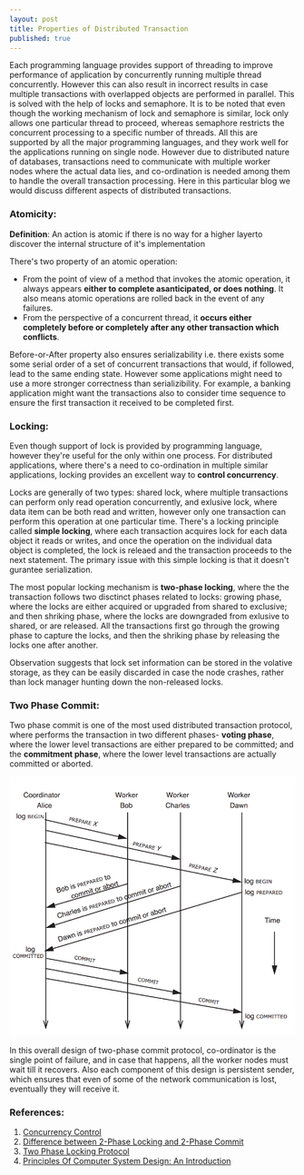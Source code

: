 ```yaml
---
layout: post
title: Properties of Distributed Transaction
published: true
---
```


Each programming language provides support of threading to improve performance of application by concurrently running multiple thread concurrently. However this can also result in incorrect results in case multiple transactions with overlapped objects are performed in parallel. This is solved with the help of locks and semaphore. It is to be noted that even though the working mechanism of lock and semaphore is similar, lock only allows one particular thread to proceed, whereas semaphore restricts the concurrent processing to a specific number of threads. All this are supported by all the major programming languages, and they work well for the applications running on single node. However due to distributed nature of databases, transactions need to communicate with multiple worker nodes where the actual data lies, and co-ordination is needed among them to handle the overall transaction processing. Here in this particular blog we would discuss different aspects of distributed transactions.


### Atomicity:
**Definition**: An action is atomic if there is no way for a higher layerto discover the internal structure of it's implementation

There's two property of an atomic operation:
- From the point of view of a method that invokes the atomic operation, it always appears **either to complete asanticipated, or does nothing**. It also means atomic operations are rolled back in the event of any failures.
- From the perspective of a concurrent thread, it **occurs either completely before or completely after any other transaction which conflicts**. 

Before-or-After property also ensures serializability i.e. there exists some some serial order of a set of concurrent transactions that would, if followed, lead to the same ending state. However some applications might need to use a more stronger correctness than serializibility. For example, a banking application might want the transactions also to consider time sequence to ensure the first transaction it received to be completed first.

### Locking:
Even though support of lock is provided by programming language, however they're useful for the only within one process. For distributed applications, where there's a need to co-ordination in multiple similar applications, locking provides an excellent way to **control concurrency**.

Locks are generally of two types: shared lock, where multiple transactions can perform only read operation concurrently, and exlusive lock, where data item can be both read and written, however only one transaction can perform this operation at one particular time. There's a locking principle called **simple locking**, where each transaction acquires lock for each data object it reads or writes, and once the operation on the individual data object is completed, the lock is releaed and the transaction proceeds to the next statement. The primary issue with this simple locking is that it doesn't gurantee serialization.

The most popular locking mechanism is **two-phase locking**, where the the transaction follows two disctinct phases related to locks: growing phase, where the locks are either acquired or upgraded from shared to exclusive; and then shriking phase, where the locks are downgraded from exlusive to shared, or are released. All the transactions first go through the growing phase to capture the locks, and then the shriking phase by releasing the locks one after another. 

Observation suggests that lock set information can be stored in the volative storage, as they can be easily discarded in case the node crashes, rather than lock manager hunting down the non-released locks. 

### Two Phase Commit:
Two phase commit is one of the most used distributed transaction protocol, where performs the transaction in two different phases- **voting phase**, where the lower level transactions are either prepared to be committed; and the **commitment phase**, where the lower level transactions are actually committed or aborted.

![](../images/zookeeper/distributedTransactions.png)

In this overall design of two-phase commit protocol, co-ordinator is the single point of failure, and in case that happens, all the worker nodes must wait till it recovers. Also each component of this design is persistent sender, which ensures that even of some of the network communication is lost, eventually they will receive it.


### References:
1. [Concurrency Control](https://www.cbcb.umd.edu/confcour/Spring2014/CMSC424/Concurrency.pdf)
2. [Difference between 2-Phase Locking and 2-Phase Commit](https://stackoverflow.com/questions/68640301/difference-between-2pc-2-phase-commit-and-2-pl-2-phase-locking)
3. [Two Phase Locking Protocol](https://www.geeksforgeeks.org/two-phase-locking-protocol/)
4. [Principles Of Computer System Design: An Introduction](https://ocw.mit.edu/courses/res-6-004-principles-of-computer-system-design-an-introduction-spring-2009/pages/online-textbook/)

